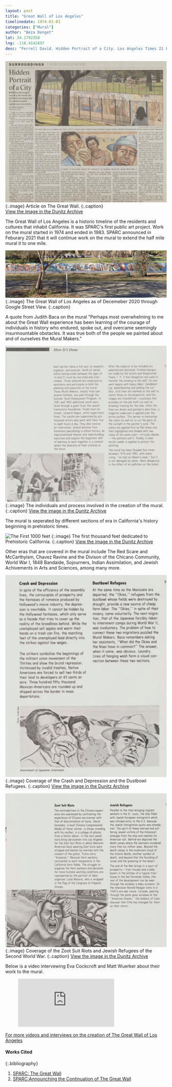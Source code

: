 ```yaml
---
layout: post
title: "Great Wall of Los Angeles"
timelinedate: 1974-01-01
categories: ["Mural"]
author: "Beza Denget"
lat: 34.1792358
lng: -118.4142897
desc: "Ferrell David. Hidden Portrait of a City. Los Angeles Times 21 Feb. 2002."
---
```

![Newspaper](images/GreatWall5.png)
   {:.image}
Article on The Great Wall.
   {:.caption}  
[View the image in the Dunitz Archive](https://visualizela.github.io/dunitzarchive/dunitzproject/obj21/)

The Great Wall of Los Angeles is a historic timeline of the residents and cultures that inhabit California. It was SPARC's first public art project. Work on the mural started in 1974 and ended in 1983. SPARC announced in Feburary 2021 that it will continue work on the mural to extend the half mile mural it to one mile.

![Current Image](images/GreatWall.png)
   {:.image}
The Great Wall of Los Angeles as of Decemeber 2020 through Google Street View.
   {:.caption}  

A quote from Judith Baca on the mural "Perhaps most overwhelming to me about the Great Wall experience has been learning of the courage of individuals in history who endured, spoke out, and overcame seemingly insurmountable obstacles. It was true both of the people we painted about and of ourselves the Mural Makers."

![Mural Makers](images/GreatWall1.png)
   {:.image}
The individuals and process involved in the creation of the mural.
   {:.caption}
[View the image in the Dunitz Archive](https://visualizela.github.io/dunitzarchive/dunitzproject/obj19/)

The mural is seperated by different sections of era in California's history beginning in prehistoric times. 

![The First 1000 feet](images/GreatWall2.png)
   {:.image}
The first thousand feet dedicated to Prehistoric California.
   {:.caption}
[View the image in the Dunitz Archive](https://visualizela.github.io/dunitzarchive/dunitzproject/obj19/)

Other eras that are covered in the mural include The Red Scare and McCarthyism, Chavez Ravine and the Divison of the Chicano Community, World War I, 1848 Bandaide, Sojourners, Indian Assimilation, and Jewish Achivements in Arts and Sciences, among many more. 

![Great Wall Eras#1](images/GreatWall3.png)
   {:.image}
Coverage of the Crash and Depression and the Dustbowl Refugees.
   {:.caption}
[View the image in the Dunitz Archive](https://visualizela.github.io/dunitzarchive/dunitzproject/obj19/)

![Great Wall Eras#2](images/GreatWall4.png)
   {:.image}
Coverage of the Zoot Suit Riots and Jewish Refugees of the Second World War.
   {:.caption}
[View the image in the Dunitz Archive](https://visualizela.github.io/dunitzarchive/dunitzproject/obj19/)

Below is a video intervewing Eva Cockcroft and Matt Wuerker about their work to the mural. 
<figure class="video_container">
  <iframe src="http://gwdvd.sparcinla.org/videos/GW_Eva_Matt.mp4/" frameborder="0" allowfullscreen="true"> </iframe>
</figure>

[For more videos and interviews on the creation of The Great Wall of Los Angeles](https://gwdvd.sparcinla.org/)

#### Works Cited
{:.bibliography}
1. [SPARC: The Great Wall](https://sparcinla.org/programs/the-great-wall-mural-los-angeles/)
2. [SPARC:Announching the Continuation of The Great Wall](https://sparcinla.org/announcing-the-great-wall-monument/)


